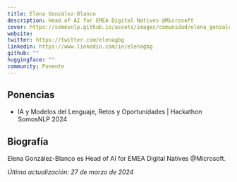 ```yaml
---
title: Elena González-Blanco
description: Head of AI for EMEA Digital Natives @Microsoft
cover: https://somosnlp.github.io/assets/images/comunidad/elena_gonzalez_blanco.jpeg
website: 
twitter: https://twitter.com/elenagbg
linkedin: https://www.linkedin.com/in/elenagbg
github: ""
huggingface: ""
community: Ponente
---
```


## Ponencias

- IA y Modelos del Lenguaje, Retos y Oportunidades | Hackathon SomosNLP 2024

<EventSummary
    description="En esta primera charla de especialistas, descubriremos de la mano de Elena los actuales retos y oportunidades de la Inteligencia Artificial y los Modelos del Lenguaje."
    poster="https://somosnlp.github.io/assets/images/eventos/240307_elena_gonzalez_blanco.png"
    video="https://www.youtube.com/embed/JzpvHRrqtSU"
/>

## Biografía

Elena González-Blanco es Head of AI for EMEA Digital Natives @Microsoft.

*Última actualización: 27 de marzo de 2024*
